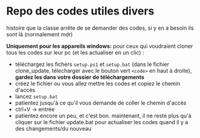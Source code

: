 # Repo des codes utiles divers
histoire que la classe arrête de se demander des codes, si y en a besoin ils sont là (normalement mdr)

**Uniquement pour les appareils windows:** pour ceux qui voudraient cloner tous les codes sur leur pc (et les actualiser en un clic) :
- téléchargez les fichers `setup.ps1` et `setup.bat` (dans le fichier clone_update, télecharger avec le bouton vert `<code>` en haut à droite), **gardez les dans votre dossier de téléchargements**
- créez le fichier ou vous allez mettre les codes et copiez le chemin d'accès
- lancez `setup.bat`
- patientez jusqu'à ce qu'il vous demande de coller le chemin d'accès
- ctrl+V -> entrée
- patientez encore un peu, et c'est bon. maintenant, il ne reste plus qu'à cliquer sur le fichier update.bat pour actualiser les codes quand il y a des changements/du nouveau